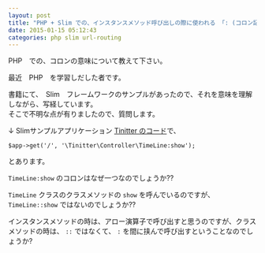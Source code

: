 ```yaml
---
layout: post
title: "PHP + Slim での、インスタンスメソッド呼び出しの際に使われる 「: (コロン記号)」に関して"
date: 2015-01-15 05:12:43
categories: php slim url-routing
---
```

<p>PHP　での、コロンの意味について教えて下さい。</p>

<p>最近　PHP　を学習しだした者です。</p>

<p>書籍にて、　Slim　フレームワークのサンプルがあったので、それを意味を理解しながら、写経しています。<br>
そこで不明な点が有りましたので、質問します。</p>

<p>↓ Slimサンプルアプリケーション <a href="https://github.com/uzulla/Tinitter/blob/master/lib/Tinitter/Route.php#L14" rel="nofollow">Tinitter のコード</a>で、</p>

<pre><code>$app-&gt;get('/', '\Tinitter\Controller\TimeLine:show');
</code></pre>

<p>とあります。</p>

<p><code>TimeLine:show</code> のコロンはなぜ一つなのでしょうか??</p>

<p><code>TimeLine</code> クラスのクラスメソッドの <code>show</code> を呼んでいるのですが、 <code>TimeLine::show</code> ではないのでしょうか??</p>

<p>インスタンスメソッドの時は、アロー演算子で呼び出すと思うのですが、クラスメソッドの時は、 <code>::</code> ではなくて、 <code>:</code> を間に挟んで呼び出すということなのでしょうか?</p>

